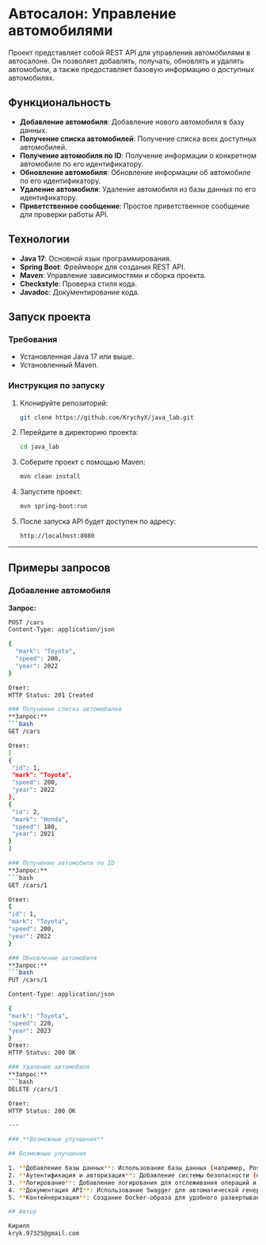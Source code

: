 # Автосалон: Управление автомобилями

Проект представляет собой REST API для управления автомобилями в автосалоне. Он позволяет добавлять, получать, обновлять и удалять автомобили, а также предоставляет базовую информацию о доступных автомобилях.

## Функциональность

- **Добавление автомобиля**: Добавление нового автомобиля в базу данных.
- **Получение списка автомобилей**: Получение списка всех доступных автомобилей.
- **Получение автомобиля по ID**: Получение информации о конкретном автомобиле по его идентификатору.
- **Обновление автомобиля**: Обновление информации об автомобиле по его идентификатору.
- **Удаление автомобиля**: Удаление автомобиля из базы данных по его идентификатору.
- **Приветственное сообщение**: Простое приветственное сообщение для проверки работы API.

## Технологии

- **Java 17**: Основной язык программирования.
- **Spring Boot**: Фреймворк для создания REST API.
- **Maven**: Управление зависимостями и сборка проекта.
- **Checkstyle**: Проверка стиля кода.
- **Javadoc**: Документирование кода.

## Запуск проекта

### Требования

- Установленная Java 17 или выше.
- Установленный Maven.

### Инструкция по запуску

1. Клонируйте репозиторий:
   ```bash
   git clone https://github.com/KrychyX/java_lab.git

2. Перейдите в директорию проекта:
   ```bash
   cd java_lab
   
3. Соберите проект с помощью Maven:
   ```bash
   mvn clean install

4. Запустите проект:
   ```bash
   mvn spring-boot:run

5. После запуска API будет доступен по адресу:
   ```bash
   http://localhost:8080

---

## Примеры запросов

### Добавление автомобиля
**Запрос:**
   ```bash
   POST /cars
   Content-Type: application/json
   
   {
     "mark": "Toyota",
     "speed": 200,
     "year": 2022
   }

Ответ:
HTTP Status: 201 Created

### Получение списка автомобилей
**Запрос:**
   ```bash
   GET /cars

Ответ:
[
  {
    "id": 1,
    "mark": "Toyota",
    "speed": 200,
    "year": 2022
  },
  {
    "id": 2,
    "mark": "Honda",
    "speed": 180,
    "year": 2021
  }
]

### Получение автомобиля по ID
**Запрос:**
   ```bash
   GET /cars/1

Ответ:
{
  "id": 1,
  "mark": "Toyota",
  "speed": 200,
  "year": 2022
}

### Обновление автомобиля
**Запрос:**
   ```bash
   PUT /cars/1

Content-Type: application/json

{
  "mark": "Toyota",
  "speed": 220,
  "year": 2023
}
Ответ:
HTTP Status: 200 OK

### Удаление автомобиля
**Запрос:**
   ```bash
   DELETE /cars/1

Ответ:
HTTP Status: 200 OK

---

### **Возможные улучшения**

## Возможные улучшения

1. **Добавление базы данных**: Использование базы данных (например, PostgreSQL или MySQL) для хранения данных об автомобилях.
2. **Аутентификация и авторизация**: Добавление системы безопасности (например, Spring Security) для защиты API.
3. **Логирование**: Добавление логирования для отслеживания операций и ошибок.
4. **Документация API**: Использование Swagger для автоматической генерации документации API.
5. **Контейнеризация**: Создание Docker-образа для удобного развертывания приложения.

## Автор

Кирилл  
kryk.97325@gmail.com
